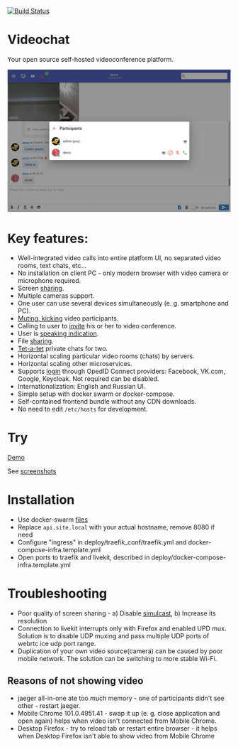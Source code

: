 [![Build Status](https://github.com/nkonev/videochat/workflows/CI%20jobs/badge.svg)](https://github.com/nkonev/videochat/actions)

# Videochat
Your open source self-hosted videoconference platform.

[![Chat image](./.screenshots/2_chat_participants_management.png)](./screenshots.md)

# Key features:
* Well-integrated video calls into entire platform UI, no separated video rooms, text chats, etc...
* No installation on client PC - only modern browser with video camera or microphone required.
* Screen [sharing](./screenshots.md#screen-sharing).
* Multiple cameras support.
* One user can use several devices simultaneously (e. g. smartphone and PC).
* [Muting, kicking](./screenshots.md#videoconference-and-participant-management) video participants.
* Calling to user to [invite](./screenshots.md#inviting-user-to-videoconference) his or her to video conference.
* User is [speaking indication](./screenshots.md#user-is-speaking-indication-green-nickname-and-microphone).
* File [sharing](./screenshots.md#chat-files).
* [Tet-a-tet](./screenshots.md#open-tet-a-tet-chat) private chats for two.
* Horizontal scaling particular video rooms (chats) by servers.
* Horizontal scaling other microservices.
* Supports [login](./screenshots.md#login) through OpedID Connect providers: Facebook, VK.com, Google, Keycloak. Not required can be disabled.
* Internationalization: English and Russian UI.
* Simple setup with docker swarm or docker-compose.
* Self-contained frontend bundle without any CDN downloads.
* No need to edit `/etc/hosts` for development.

# Try
[Demo](https://chat.nkonev.name/)

See [screenshots](./screenshots.md)

# Installation
* Use docker-swarm [files](./deploy)
* Replace `api.site.local` with your actual hostname, remove 8080 if need
* Configure "ingress" in deploy/traefik_conf/traefik.yml and docker-compose-infra.template.yml
* Open ports to traefik and livekit, described in deploy/docker-compose-infra.template.yml

# Troubleshooting
* Poor quality of screen sharing - a) Disable [simulcast](https://github.com/livekit/livekit/issues/761), b) Increase its resolution
* Connection to livekit interrupts only with Firefox and enabled UPD mux. Solution is to disable UDP muxing and pass multiple UDP ports of webrtc ice udp port range.
* Duplication of your own video source(camera) can be caused by poor mobile network. The solution can be switching to more stable Wi-Fi.
## Reasons of not showing video
* jaeger all-in-one ate too much memory - one of participants didn't see other - restart jaeger.
* Mobile Chrome 101.0.4951.41 - swap it up (e. g. close application and open again) helps when video isn't connected from Mobile Chrome.
* Desktop Firefox - try to reload tab or restart entire browser - it helps when Desktop Firefox isn't able to show video from Mobile Chrome
